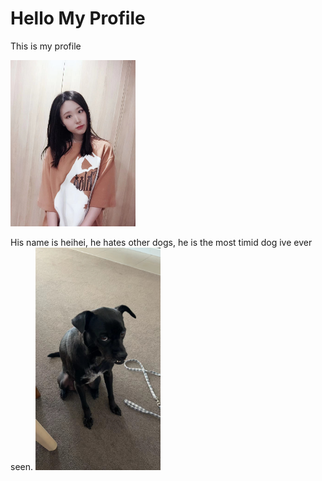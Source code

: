 # Hello My Profile

This is my profile


<img src="https://github.com/gtb-2022-ma-zishu/.github/blob/main/images/WechatIMG9970.jpeg" alt="drawing" width="200"/>

His name is heihei, he hates other dogs, he is the most timid dog ive ever seen.
<img src="https://github.com/gtb-2022-ma-zishu/.github/blob/main/images/WechatIMG9986.jpeg" alt="drawing" width="200"/>
